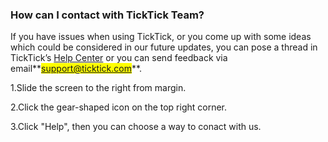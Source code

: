 ### How can I contact with TickTick Team?
If you have issues when using TickTick, or you come up with some ideas which could be considered in our future updates, you can pose a thread in TickTick’s [Help Center](https://help.ticktick.com/forum) or you can send feedback via email**<mark>support@ticktick.com</mark>**.

1.Slide the screen to the right from margin.

2.Click the gear-shaped icon on the top right corner.

3.Click "Help", then you can choose a way to conact with us.
